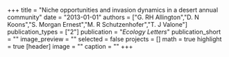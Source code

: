 +++
title = "Niche opportunities and invasion dynamics in a desert annual community"
date = "2013-01-01"
authors = ["G. RH Allington","D. N Koons","S. Morgan Ernest","M. R Schutzenhofer","T. J Valone"]
publication_types = ["2"]
publication = "_Ecology Letters_"
publication_short = ""
image_preview = ""
selected = false
projects = []
math = true
highlight = true
[header]
image = ""
caption = ""
+++

